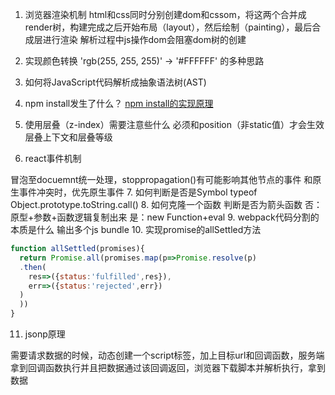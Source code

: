 1. 浏览器渲染机制
html和css同时分别创建dom和cssom，将这两个合并成render树，构建完成之后开始布局（layout），然后绘制（painting），最后合成层进行渲染
解析过程中js操作dom会阻塞dom树的创建
2. 实现颜色转换 'rgb(255, 255, 255)' -> '#FFFFFF' 的多种思路

3. 如何将JavaScript代码解析成抽象语法树(AST)
4. npm install发生了什么？
[npm install的实现原理](https://www.zhihu.com/question/66629910/answer/273992383)

5. 使用层叠（z-index）需要注意些什么
必须和position（非static值）才会生效
层叠上下文和层叠等级
6. react事件机制

冒泡至docuemnt统一处理，stoppropagation()有可能影响其他节点的事件
和原生事件冲突时，优先原生事件
7. 如何判断是否是Symbol
typeof
Object.prototype.toString.call()
8. 如何克隆一个函数
判断是否为箭头函数
否：原型+参数+函数逻辑复制出来
是：new Function+eval
9. webpack代码分割的本质是什么
输出多个js bundle
10. 实现promise的allSettled方法
```js
function allSettled(promises){
  return Promise.all(promises.map(p=>Promise.resolve(p)
  .then(
    res=>({status:'fulfilled',res}),
    err=>({status:'rejected',err})
  )
  ))
}
```
11. jsonp原理

需要请求数据的时候，动态创建一个script标签，加上目标url和回调函数，服务端拿到回调函数执行并且把数据通过该回调返回，浏览器下载脚本并解析执行，拿到数据